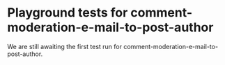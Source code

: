 # Playground tests for comment-moderation-e-mail-to-post-author
We are still awaiting the first test run for comment-moderation-e-mail-to-post-author.
